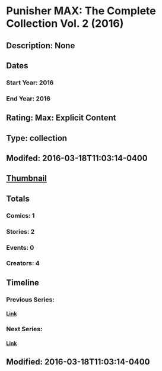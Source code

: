 # Punisher MAX: The Complete Collection Vol. 2 (2016)
## Description: None
## Dates
### Start Year: 2016
### End Year: 2016
## Rating: Max: Explicit Content
## Type: collection
## Modifed: 2016-03-18T11:03:14-0400
## [Thumbnail](http://i.annihil.us/u/prod/marvel/i/mg/b/40/image_not_available.jpg)
## Totals
### Comics: 1
### Stories: 2
### Events: 0
### Creators: 4
## Timeline
### Previous Series: 
#### [Link]()
### Next Series: 
#### [Link]()
## Modified: 2016-03-18T11:03:14-0400